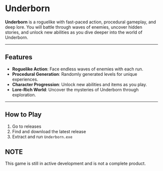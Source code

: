 # Underborn

**Underborn** is a roguelike with fast-paced action, procedural gameplay, and deep lore. You will battle through waves of enemies, uncover hidden stories, and unlock new abilities as you dive deeper into the world of Underborn.

---

## Features

- **Roguelike Action**: Face endless waves of enemies with each run.
- **Procedural Generation**: Randomly generated levels for unique experiences.
- **Character Progression**: Unlock new abilities and items as you play.
- **Lore-Rich World**: Uncover the mysteries of Underborn through exploration.

---

## How to Play

1. Go to releases
2. Find and download the latest release 
3. Extract and run `Underborn.exe`

## NOTE
This game is still in active development and is not a complete product.
